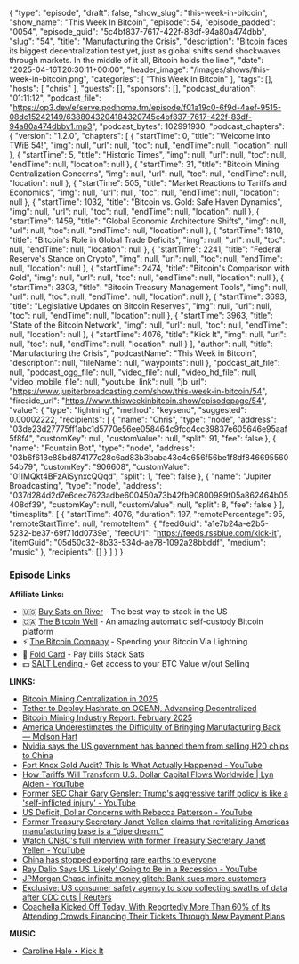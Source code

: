 {
  "type": "episode",
  "draft": false,
  "show_slug": "this-week-in-bitcoin",
  "show_name": "This Week In Bitcoin",
  "episode": 54,
  "episode_padded": "0054",
  "episode_guid": "5c4bf837-7617-422f-83df-94a80a474dbb",
  "slug": "54",
  "title": "Manufacturing the Crisis",
  "description": "Bitcoin faces its biggest decentralization test yet, just as global shifts send shockwaves through markets. In the middle of it all, Bitcoin holds the line.",
  "date": "2025-04-16T20:30:11+00:00",
  "header_image": "/images/shows/this-week-in-bitcoin.png",
  "categories": [
    "This Week In Bitcoin"
  ],
  "tags": [],
  "hosts": [
    "chris"
  ],
  "guests": [],
  "sponsors": [],
  "podcast_duration": "01:11:12",
  "podcast_file": "https://op3.dev/e/serve.podhome.fm/episode/f01a19c0-6f9d-4aef-9515-08dc15242149/6388043204184320745c4bf837-7617-422f-83df-94a80a474dbbv1.mp3",
  "podcast_bytes": 102991930,
  "podcast_chapters": {
    "version": "1.2.0",
    "chapters": [
      {
        "startTime": 0,
        "title": "Welcome into TWiB 54!",
        "img": null,
        "url": null,
        "toc": null,
        "endTime": null,
        "location": null
      },
      {
        "startTime": 5,
        "title": "Historic Times",
        "img": null,
        "url": null,
        "toc": null,
        "endTime": null,
        "location": null
      },
      {
        "startTime": 31,
        "title": "Bitcoin Mining Centralization Concerns",
        "img": null,
        "url": null,
        "toc": null,
        "endTime": null,
        "location": null
      },
      {
        "startTime": 505,
        "title": "Market Reactions to Tariffs and Economics",
        "img": null,
        "url": null,
        "toc": null,
        "endTime": null,
        "location": null
      },
      {
        "startTime": 1032,
        "title": "Bitcoin vs. Gold: Safe Haven Dynamics",
        "img": null,
        "url": null,
        "toc": null,
        "endTime": null,
        "location": null
      },
      {
        "startTime": 1459,
        "title": "Global Economic Architecture Shifts",
        "img": null,
        "url": null,
        "toc": null,
        "endTime": null,
        "location": null
      },
      {
        "startTime": 1810,
        "title": "Bitcoin's Role in Global Trade Deficits",
        "img": null,
        "url": null,
        "toc": null,
        "endTime": null,
        "location": null
      },
      {
        "startTime": 2241,
        "title": "Federal Reserve's Stance on Crypto",
        "img": null,
        "url": null,
        "toc": null,
        "endTime": null,
        "location": null
      },
      {
        "startTime": 2474,
        "title": "Bitcoin's Comparison with Gold",
        "img": null,
        "url": null,
        "toc": null,
        "endTime": null,
        "location": null
      },
      {
        "startTime": 3303,
        "title": "Bitcoin Treasury Management Tools",
        "img": null,
        "url": null,
        "toc": null,
        "endTime": null,
        "location": null
      },
      {
        "startTime": 3693,
        "title": "Legislative Updates on Bitcoin Reserves",
        "img": null,
        "url": null,
        "toc": null,
        "endTime": null,
        "location": null
      },
      {
        "startTime": 3963,
        "title": "State of the Bitcoin Network",
        "img": null,
        "url": null,
        "toc": null,
        "endTime": null,
        "location": null
      },
      {
        "startTime": 4076,
        "title": "Kick It",
        "img": null,
        "url": null,
        "toc": null,
        "endTime": null,
        "location": null
      }
    ],
    "author": null,
    "title": "Manufacturing the Crisis",
    "podcastName": "This Week in Bitcoin",
    "description": null,
    "fileName": null,
    "waypoints": null
  },
  "podcast_alt_file": null,
  "podcast_ogg_file": null,
  "video_file": null,
  "video_hd_file": null,
  "video_mobile_file": null,
  "youtube_link": null,
  "jb_url": "https://www.jupiterbroadcasting.com/show/this-week-in-bitcoin/54",
  "fireside_url": "https://www.thisweekinbitcoin.show/episodepage/54",
  "value": {
    "type": "lightning",
    "method": "keysend",
    "suggested": 0.00002222,
    "recipients": [
      {
        "name": "Chris",
        "type": "node",
        "address": "03de23d27775ff1abc1d5770e56ee058464c9fcd4cc39837e605646e95aaf5f8f4",
        "customKey": null,
        "customValue": null,
        "split": 91,
        "fee": false
      },
      {
        "name": "Fountain Bot",
        "type": "node",
        "address": "03b6f613e88bd874177c28c6ad83b3baba43c4c656f56be1f8df84669556054b79",
        "customKey": "906608",
        "customValue": "01IMQkt4BFzAiSynxcQQqd",
        "split": 1,
        "fee": false
      },
      {
        "name": "Jupiter Broadcasting",
        "type": "node",
        "address": "037d284d2d7e6cec7623adbe600450a73b42fb90800989f05a862464b05408df39",
        "customKey": null,
        "customValue": null,
        "split": 8,
        "fee": false
      }
    ],
    "timesplits": [
      {
        "startTime": 4076,
        "duration": 197,
        "remotePercentage": 95,
        "remoteStartTime": null,
        "remoteItem": {
          "feedGuid": "a1e7b24a-e2b5-5232-be37-69f71dd0739e",
          "feedUrl": "https://feeds.rssblue.com/kick-it",
          "itemGuid": "05d50c32-8b33-534d-ae78-1092a28bbddf",
          "medium": "music"
        },
        "recipients": []
      }
    ]
  }
}


### Episode Links

**Affiliate Links:**

* 🇺🇸 [Buy Sats on River](https://partner.river.com/jupiter) \- The best way to stack in the US
* 🇨🇦 [The Bitcoin Well](https://www.bitcoinwell.com/jupiter) \- An amazing automatic self-custody Bitcoin platform
* ⚡ [The Bitcoin Company](https://app.thebitcoincompany.com/signup?ref=JUPITER) \- Spending your Bitcoin Via Lightning
* 🏦 [Fold Card](https://use.foldapp.com/r/XNHPXTFC) \- Pay bills Stack Sats
* 💵 [SALT Lending ](https://borrower.saltlending.com/register?referralCode=GkPQdbqWG)\- Get access to your BTC Value w/out Selling

**LINKS:**

* [Bitcoin Mining Centralization in 2025](https://b10c.me/blog/015-bitcoin-mining-centralization/)
* [Tether to Deploy Hashrate on OCEAN, Advancing Decentralized](https://tether.io/news/tether-to-deploy-hashrate-on-ocean-advancing-decentralized-bitcoin-mining-infrastructure/)
* [Bitcoin Mining Industry Report: February 2025](https://education.compassmining.io/education/bitcoin-mining-industry-report-february-2025-monthly-operational-updates/)
* [America Underestimates the Difficulty of Bringing Manufacturing Back — Molson Hart](https://www.molsonhart.com/blog/america-underestimates-the-difficulty-of-bringing-manufacturing-back)
* [Nvidia says the US government has banned them from selling H20 chips to China ](https://x.com/kobeissiletter/status/1912260155351191619?t=E9EIlRX-vHxbQ8g23lQU3A)
* [Fort Knox Gold Audit? This Is What Actually Happened - YouTube](https://www.youtube.com/watch?v=AFlOZnmSR9U)
* [How Tariffs Will Transform U.S. Dollar Capital Flows Worldwide | Lyn Alden - YouTube](https://www.youtube.com/watch?v=TZN_eL_wubQ)
* [Former SEC Chair Gary Gensler: Trump's aggressive tariff policy is like a 'self-inflicted injury' - YouTube](https://www.youtube.com/watch?v=MyZM7xVwm_U&si=0X_raLoNTcs6GYh5)
* [US Deficit, Dollar Concerns with Rebecca Patterson - YouTube](https://www.youtube.com/watch?v=UWIJ5nnCWKI)
* [Former Treasury Secretary Janet Yellen claims that revitalizing Americas manufacturing base is a “pipe dream.”](https://x.com/MediasLies/status/1911797112192291232)
* [Watch CNBC's full interview with former Treasury Secretary Janet Yellen - YouTube](https://www.youtube.com/watch?v=P_rMsHQtDjM)
* [China has stopped exporting rare earths to everyone ](https://fortune.com/2025/04/14/china-rare-earth-exports-halt-trump-trade-war-tariff-retaliation/)
* [Ray Dalio Says US ‘Likely’ Going to Be in a Recession - YouTube](https://www.youtube.com/watch?v=N29MhzMYpyM)
* [JPMorgan Chase infinite money glitch: Bank sues more customers](https://www.cnbc.com/2025/04/16/jpmorgan-chase-infinite-money-glitch-bank-lawsuits.html)
* [Exclusive: US consumer safety agency to stop collecting swaths of data after CDC cuts | Reuters](https://www.reuters.com/business/healthcare-pharmaceuticals/us-consumer-safety-agency-stop-collecting-swaths-data-after-cdc-cuts-2025-04-16/)
* [Coachella Kicked Off Today, With Reportedly More Than 60% of Its Attending Crowds Financing Their Tickets Through New Payment Plans](https://www.barstoolsports.com/blog/3542720/coachella-kicked-off-today-with-reportedly-more-than-60percent-of-its-attending-crowds-financing-their-tickets-through-new-payment-plans)

**MUSIC**

* [Caroline Hale • Kick It](https://www.fountain.fm/track/YeB8SnfQDwZRyOwC2OgC)
